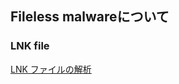 ## Fileless malwareについて

### LNK file
[LNK ファイルの解析](https://dexters-lab.net/2019/02/16/analyzing-the-windows-lnk-file-attack-method/)
